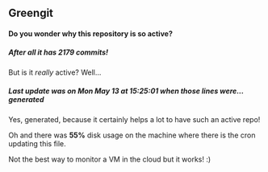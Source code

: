 ## Greengit

#### Do you wonder why this repository is so active?

##### After all it has 2179 commits!

But is it *really* active? Well...

##### Last update was on Mon May 13 at 15:25:01 when those lines were... generated

Yes, generated, because it certainly helps a lot to have such an active repo!

Oh and there was **55%** disk usage on the machine
where there is the cron updating this file.

Not the best way to monitor a VM in the cloud but it works! :)
